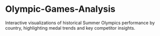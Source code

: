 # Olympic-Games-Analysis
Interactive visualizations of historical Summer Olympics performance by country, highlighting medal trends and key competitor insights.
